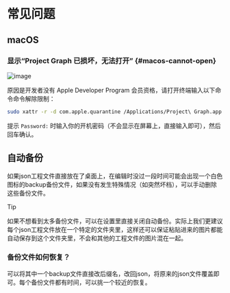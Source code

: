 # 常见问题

## macOS

### 显示“Project Graph 已损坏，无法打开” {#macos-cannot-open}

![image](https://s2.loli.net/2024/12/14/1YmknvPljQyR98U.png)

原因是开发者没有 Apple Developer Program 会员资格，请打开终端输入以下命令命令解除限制：

```bash
sudo xattr -r -d com.apple.quarantine /Applications/Project\ Graph.app
```

提示 `Password:` 时输入你的开机密码（不会显示在屏幕上，直接输入即可），然后回车确认。

## 自动备份

如果json工程文件直接放在了桌面上，在编辑时没过一段时间可能会出现一个白色图标的backup备份文件，如果没有发生特殊情况（如突然坏档），可以手动删除这些备份文件。

> [!TIP]
> 如果不想看到太多备份文件，可以在设置里直接关闭自动备份。实际上我们更建议每个json工程文件放在一个特定的文件夹里，这样还可以保证粘贴进来的图片都能自动保存到这个文件夹里，不会和其他的工程文件的图片混在一起。

### 备份文件如何恢复？

可以将其中一个backup文件直接改后缀名，改回json，将原来的json文件覆盖即可。每个备份文件都有时间，可以挑一个较近的恢复。
